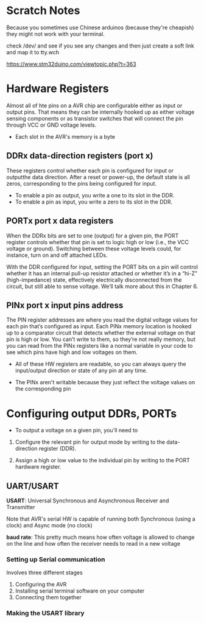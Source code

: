 # Scratch Notes


Because you sometimes use Chinese arduinos (because they're cheapish) they might not work with your  terminal.

check /dev/ and see if you see any changes and then just create a soft link and map it to tty.wch

https://www.stm32duino.com/viewtopic.php?t=363

# Hardware Registers

Almost all of hte pins on a AVR chip are configurable either as input or output pins. That means they can be internally hooked up as either voltage sensing components or as transistor switches that will connect the pin through VCC or GND voltage levels.

- Each slot in the AVR's memory is a byte

## DDRx data-direction registers (port x)

These registers control whether each pin is configured for input or outputthe data direction. After a reset or power-up, the default state is all zeros, corresponding to the pins being configured for input.
- To enable a pin as output, you write a one to its slot in the DDR.
- To enable a pin as input, you write a zero to its slot in the DDR.

## PORTx port x data registers

When the DDRx bits are set to one (output) for a given pin, the PORT register controls whether that pin is set to logic high or low (i.e., the VCC voltage or ground). Switching between these voltage levels could, for instance, turn on and off attached LEDs.

With the DDR configured for input, setting the PORT bits on a pin will control whether it has an internal pull-up resistor attached or whether it’s in a “hi-Z” (high-impedance) state, effectively electrically disconnected from the circuit, but still able to sense voltage. We’ll talk more about this in Chapter 6.

## PINx port x input pins address

The PIN register addresses are where you read the digital voltage values for each pin that’s configured as input. Each PINx memory location is hooked up to a comparator circuit that detects whether the external voltage on that pin is high or low. You can’t write to them, so they’re not really memory, but you can read from the PINx registers like a normal variable in your code to see which pins have high and low voltages on them.

- All of these HW registers are readable, so you can always query the input/output direction or state of any pin at any time.

 - The PINx aren't writable because they just reflect the voltage values on the corresponding pin

 # Configuring output DDRs, PORTs

- To output a voltage on a given pin, you'll need to

1. Configure the relevant pin for output mode by writing to the data-direction register (DDR).

2. Assign a high or low value to the individual pin by writing to the PORT hardware register.

## UART/USART

**USART**: Universal Synchronous and Asynchronous Receiver and Transmitter

Note that AVR's serial HW is capable of running both Synchronous (using a clock) and Async mode (no clock)

**baud rate**: This pretty much means how often voltage is allowed to change on the line and how often
the receiver needs to read in a new voltage

### Setting up Serial communication

Involves three different stages

1) Configuring the AVR
2) Installing serial terminal software on your computer
3) Connecting them together

### Making the USART library

